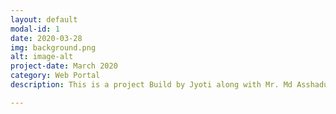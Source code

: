 ```yaml
---
layout: default
modal-id: 1
date: 2020-03-28
img: background.png
alt: image-alt
project-date: March 2020
category: Web Portal
description: This is a project Build by Jyoti along with Mr. Md Asshadulislam for helping needy people with ration by bringing donor nearby to a person who needs ration/money. The application has authencity check of volunteer/person adding details and people donating. Currently till April 02, 2020 we have catered 200+ families of total 800+ person <a href="https://covid-help-2020.herokuapp.com/">visit Project</a>.

---
```

